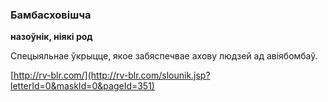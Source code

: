 ### Бамбасховішча
**назоўнік, ніякі род**

Спецыяльнае ўкрыцце, якое забяспечвае ахову людзей ад авіябомбаў.

<a rel="author">[http://rv-blr.com/](http://rv-blr.com/slounik.jsp?letterId=0&maskId=0&pageId=351)</a>
